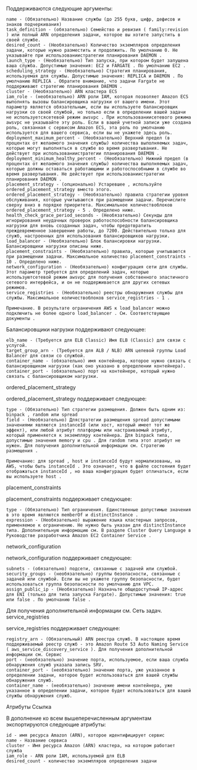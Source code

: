 
Поддерживаются следующие аргументы:

    name - (Обязательно) Название службы (до 255 букв, цифр, дефисов и знаков подчеркивания)
    task_definition - (обязательно) Семейство и ревизия ( family:revision ) или полный ARN определения задачи, которое вы хотите запустить в своей службе.
    desired_count - (Необязательно) Количество экземпляров определения задачи, которые нужно разместить и продолжить. По умолчанию 0. Не указывайте при использованиистратегии планирования DAEMON .
    launch_type - (Необязательно) Тип запуска, при котором будет запущена ваша служба. Допустимые значения: EC2 и FARGATE . По умолчанию EC2 .
    scheduling_strategy - (Необязательно) Стратегия планирования, используемая для службы. Допустимые значения: REPLICA и DAEMON . По умолчанию REPLICA . Обратите внимание, что задачи Fargate не поддерживают стратегию планирования DAEMON .
    cluster - (Необязательно) ARN кластера ECS
    iam_role - (необязательно) ARN роли IAM, которая позволяет Amazon ECS выполнять вызовы балансировщика нагрузки от вашего имени. Этот параметр является обязательным, если вы используете балансировщик нагрузки со своей службой, но только если в определении вашей задачи не используетсясетевой режим awsvpc . При использованиисетевого режима awsvpc не указывайте эту роль. Если в вашей учетной записи уже создана роль, связанная с сервисом Amazon ECS, эта роль по умолчанию используется для вашего сервиса, если вы не укажете здесь роль.
    deployment_maximum_percent - (Необязательно) Верхний предел (в процентах от желаемого значения службы) количества выполняемых задач, которые могут выполняться в службе во время развертывания. Не действует при использованиистратегии планирования DAEMON .
    deployment_minimum_healthy_percent - (Необязательно) Нижний предел (в процентах от желаемого значения службы) количества выполняемых задач, которые должны оставаться работающими и работоспособными в службе во время развертывания. Не действует при использованиистратегии планирования DAEMON .
    placement_strategy - (опционально) Устаревшее , используйте ordered_placement_strategy вместо этого.
    ordered_placement_strategy - (Необязательно) правила стратегии уровня обслуживания, которые учитываются при размещении задачи. Перечислите сверху вниз в порядке приоритета. Максимальное количествоблоков ordered_placement_strategy - 5 . Определено ниже.
    health_check_grace_period_seconds - (Необязательно) Секунды для игнорирования неудачных проверок работоспособности балансировщика нагрузки для вновь созданных задач, чтобы предотвратить преждевременное завершение работы, до 7200. Действительно только для служб, настроенных для использования балансировщиков нагрузки.
    load_balancer - (Необязательно) Блок балансировки нагрузки. Балансировщики нагрузки описаны ниже.
    placement_constraints - (Необязательно) правила, которые учитываются при размещении задачи. Максимальное количество placement_constraints - 10 . Определено ниже.
    network_configuration - (Необязательно) конфигурация сети для службы. Этот параметр требуется для определений задач, которые используютсетевой режим awsvpc для получения собственного эластичного сетевого интерфейса, и он не поддерживается для других сетевых режимов.
    service_registries - (Необязательно) реестры обнаружения службы для службы. Максимальное количествоблоков service_registries - 1 .

    Примечание. В результате ограничения AWS к load_balancer можно подключить не более одного load_balancer . См. Соответствующие документы .

Балансировщики нагрузки поддерживают следующее:

    elb_name - (Требуется для ELB Classic) Имя ELB (Classic) для связи с услугой.
    target_group_arn - (Требуется для ALB / NLB) ARN целевой группы Load Balancer для связи со службой.
    container_name - (обязательно) имя контейнера, которое нужно связать с балансировщиком нагрузки (как оно указано в определении контейнера).
    container_port - (обязательно) порт на контейнере, который нужно связать с балансировщиком нагрузки.

ordered_placement_strategy

ordered_placement_strategy поддерживает следующее:

    type - (Обязательно) Тип стратегии размещения. Должен быть одним из: binpack , random или spread
    field - (Необязательно) Длястратегии размещения spread допустимыми значениями являются instanceId (или хост, который имеет тот же эффект), или любой атрибут платформы или настраиваемый атрибут, который применяется к экземпляру контейнера. Для binpack типа, допустимые значения memory и cpu . Для random типа этот атрибут не нужен. Для получения дополнительной информации см. Стратегию размещения .

    Примечание: для spread , host и instanceId будут нормализованы, на AWS, чтобы быть instanceId . Это означает, что в файле состояния будет отображаться instanceId , но ваша конфигурация будет отличаться, если вы используете host .

placement_constraints

placement_constraints поддерживает следующее:

    type - (Обязательно) Тип ограничения. Единственные допустимые значения в это время являются memberOf и distinctInstance .
    expression - (Необязательно) выражение языка кластерных запросов, применяемое к ограничению. Не нужно быть указан для distinctInstance типа. Дополнительную информацию см. В разделе Cluster Query Language в Руководстве разработчика Amazon EC2 Container Service .

network_configuration

network_configuration поддерживает следующее:

    subnets - (обязательно) подсети, связанные с задачей или службой.
    security_groups - (необязательно) группы безопасности, связанные с задачей или службой. Если вы не укажете группу безопасности, будет использоваться группа безопасности по умолчанию для VPC.
    assign_public_ip - (Необязательно) Назначьте общедоступный IP-адрес для ENI (только для типа запуска Fargate). Допустимые значения: true или false . По умолчанию false .

Для получения дополнительной информации см. Сеть задач.
service_registries

service_registries поддерживает следующее:

    registry_arn - (Обязательный) ARN реестра служб. В настоящее время поддерживаемый реестр служб - это Amazon Route 53 Auto Naming Service ( aws_service_discovery_service ). Для получения дополнительной информации см. Сервис
    port - (необязательно) значение порта, используемое, если ваша служба обнаружения служб указала запись SRV.
    container_port - (необязательно) значение порта, уже указанное в определении задачи, которое будет использоваться для вашей службы обнаружения служб.
    container_name - (необязательно) значение имени контейнера, уже указанное в определении задачи, которое будет использоваться для вашей службы обнаружения служб.

Атрибуты Ссылка

В дополнение ко всем вышеперечисленным аргументам экспортируются следующие атрибуты:

    id - имя ресурса Amazon (ARN), которое идентифицирует сервис
    name - Название сервиса
    cluster - Имя ресурса Amazon (ARN) кластера, на котором работает служба
    iam_role - ARN роли IAM, используемой для ELB
    desired_count - количество экземпляров определения задачи
